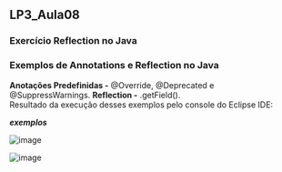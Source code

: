 ## LP3_Aula08

### Exercício Reflection no Java


### Exemplos de Annotations e Reflection no Java 
**Anotações Predefinidas -** @Override, @Deprecated e @SuppressWarnings. **Reflection -** .getField().   
Resultado da execução desses exemplos pelo console do Eclipse IDE: 

***exemplos***    

![image](https://user-images.githubusercontent.com/70042571/170383483-be67def0-274e-47f3-9588-1920b6b2a119.png)

![image](https://user-images.githubusercontent.com/70042571/170383161-b287256b-3e92-42f2-827d-2c90f76b28b6.png)
